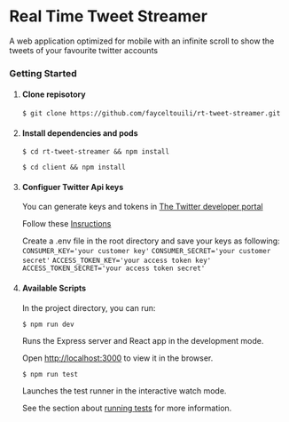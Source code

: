 # Real Time Tweet Streamer


 A web application optimized for mobile with an infinite scroll to show the tweets of your favourite twitter accounts

### Getting Started

1. #### Clone repisotory

   `$ git clone https://github.com/fayceltouili/rt-tweet-streamer.git`


2. #### Install dependencies and pods

   `$ cd rt-tweet-streamer && npm install`

   `$ cd client && npm install`

3. #### Configuer Twitter Api keys

   You can generate keys and tokens in [The Twitter developer portal](https://developer.twitter.com/en/apps)

   Follow these [Insructions](https://developer.twitter.com/en/docs/basics/authentication/guides/securing-keys-and-tokens)

   Create a .env file in the root directory and save your keys as following:
   `CONSUMER_KEY='your customer key'`
   `CONSUMER_SECRET='your customer secret'`
   `ACCESS_TOKEN_KEY='your access token key'`
   `ACCESS_TOKEN_SECRET='your access token secret'`

4. #### Available Scripts

   In the project directory, you can run:

   `$ npm run dev`

   Runs the Express server and React app in the development mode.

   Open [http://localhost:3000](http://localhost:3000) to view it in the browser.




   `$ npm run test`

   Launches the test runner in the interactive watch mode.

   See the section about [running tests](https://facebook.github.io/create-react-app/docs/running-tests) for more information.
